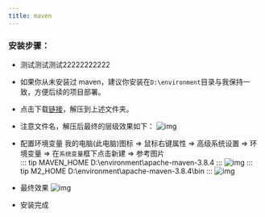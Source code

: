 ```yaml
---
title: maven
---
```


### 安装步骤：
- 测试测试测试22222222222
- 如果你从未安装过 maven，建议你安装在`D:\environment`目录与我保持一致，方便后续的项目部署。
- 点击下载<a href="http://8.134.87.201:9999/f/e4a798c668c74ca48055/?dl=1">链接</a>，解压到上述文件夹。
- 注意文件名，解压后最终的层级效果如下：
  ![img](/img/env/maven-1.png)
- 配置环境变量
  我的电脑(此电脑)图标 => 鼠标右键属性 => 高级系统设置 => 环境变量 => 在`系统变量`框下点击新建 => 参考图片<br/>
  ::: tip MAVEN_HOME
  D:\environment\apache-maven-3.8.4
  :::
  ![img](/img/env/maven-2.png)
  ::: tip M2_HOME
  D:\environment\apache-maven-3.8.4\bin
  :::
  ![img](/img/env/maven-3.png)

- 最终效果
  ![img](/img/env/maven-4.png)

- 安装完成
